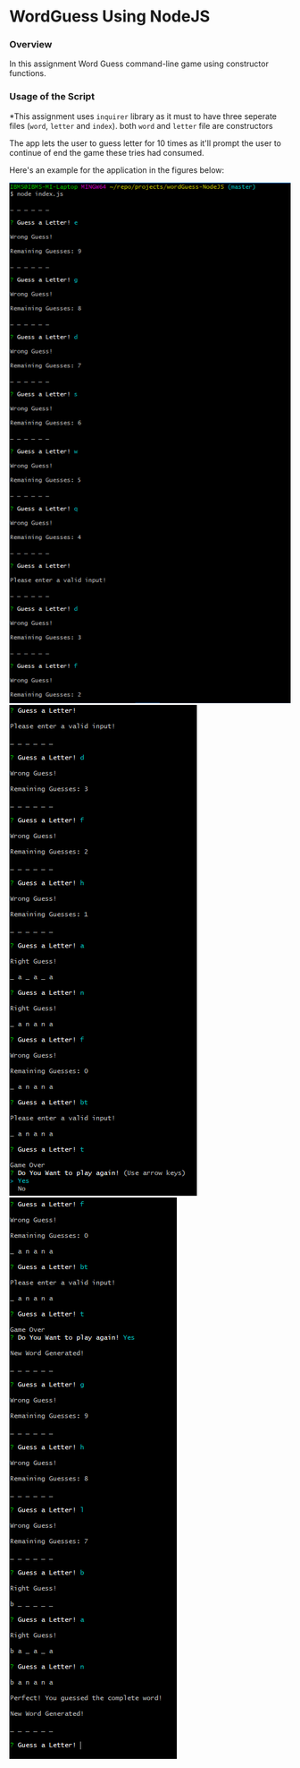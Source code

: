 # WordGuess Using NodeJS

### Overview

In this assignment Word Guess command-line game using constructor functions.

### Usage of the Script
*This assignment uses `inquirer` library as it must to have three seperate files (`word`, `letter` and `index`). both `word` and `letter` file are constructors

The app lets the user to guess letter for 10 times as it'll prompt the user to continue of end the game these tries had consumed.

Here's an example for the application in the figures below:

![App Example1](./assets/images/example1.png)
![App Example2](./assets/images/example2.png)
![App Example3](./assets/images/example3.png)